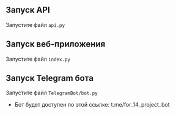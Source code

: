## Запуск API
Запустите файл ```api.py```

## Запуск веб-приложения
Запустите файл ```index.py```

## Запуск Telegram бота
Запустите файл ```TelegramBot/bot.py```
* Бот будет доступен по этой ссылке: t.me/for_14_project_bot
